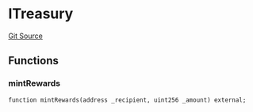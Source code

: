 # ITreasury
[Git Source](https://github.com/KlimaDAO/klimadao-solidity/blob/36109e4551048e978d232da5905a9cf6eaf3e3e2/src/protocol/staking/regular/KlimaStakingDistributor_v4.sol)


## Functions
### mintRewards


```solidity
function mintRewards(address _recipient, uint256 _amount) external;
```

